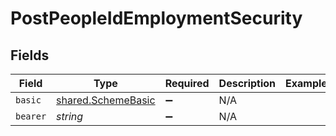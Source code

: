 # PostPeopleIdEmploymentSecurity


## Fields

| Field                                                           | Type                                                            | Required                                                        | Description                                                     | Example                                                         |
| --------------------------------------------------------------- | --------------------------------------------------------------- | --------------------------------------------------------------- | --------------------------------------------------------------- | --------------------------------------------------------------- |
| `basic`                                                         | [shared.SchemeBasic](../../../sdk/models/shared/schemebasic.md) | :heavy_minus_sign:                                              | N/A                                                             |                                                                 |
| `bearer`                                                        | *string*                                                        | :heavy_minus_sign:                                              | N/A                                                             |                                                                 |